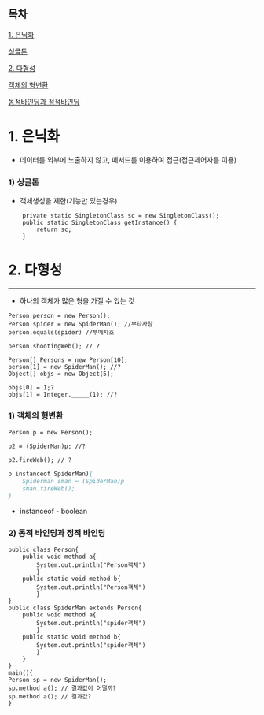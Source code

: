 ## 목차

[1. 은닉화](#1-은닉화)

[싱글톤](#1-싱글톤)



[2. 다형성](#2-다형성)

[객체의 형변환](#1-객체의-형변환)

[동적바인딩과 정적바인딩](#2-동적-바인딩과-정적-바인딩)



#  1. 은닉화

- 데이터를 외부에 노출하지 않고, 메서드를 이용하여 접근(접근제어자를 이용)





###  1) 싱글톤

- 객체생성을 제한(기능만 있는경우)

```
	private static SingletonClass sc = new SingletonClass();
	public static SingletonClass getInstance() {
		return sc;
	}
```

# 2. 다형성

---

- 하나의 객체가 많은 형을 가질 수 있는 것

```
Person person = new Person(); 
Person spider = new SpiderMan(); //부타자참
person.equals(spider) //부메자호

person.shootingWeb(); // ?
```

```
Person[] Persons = new Person[10];
person[1] = new SpiderMan(); //?
Object[] objs = new Object[5];

objs[0] = 1;?
objs[1] = Integer._____(1); //?
```



### 1) 객체의 형변환

```
Person p = new Person();

p2 = (SpiderMan)p; //?

p2.fireWeb(); // ?
```

```p instanceof Spiderman{}
p instanceof SpiderMan){
	Spiderman sman = (SpiderMan)p
	sman.fireWeb();
}
```

- instanceof - boolean



### 2) 동적 바인딩과 정적 바인딩

```
public class Person{
    public void method a{
	    System.out.println("Person객체")
        }
    public static void method b{
    	System.out.println("Person객체")
        }
}
public class SpiderMan extends Person{
    public void method a{
	    System.out.println("spider객체")
        }
    public static void method b{
    	System.out.println("spider객체")
        }
	}
}
main(){
Person sp = new SpiderMan();
sp.method a(); // 결과값이 어떨까?
sp.method a(); // 결과값?
}
```








